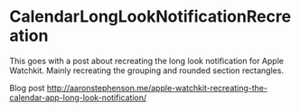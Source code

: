# CalendarLongLookNotificationRecreation

This goes with a post about recreating the long look notification for Apple Watchkit. Mainly recreating the grouping and rounded section rectangles. 

Blog post
http://aaronstephenson.me/apple-watchkit-recreating-the-calendar-app-long-look-notification/

